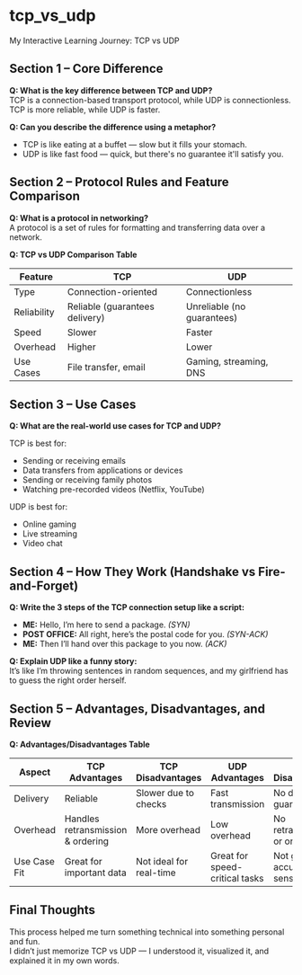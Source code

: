 # tcp_vs_udp
My Interactive Learning Journey: TCP vs UDP 

## Section 1 – Core Difference

**Q: What is the key difference between TCP and UDP?**  
TCP is a connection-based transport protocol, while UDP is connectionless.  
TCP is more reliable, while UDP is faster.

**Q: Can you describe the difference using a metaphor?**  
- TCP is like eating at a buffet — slow but it fills your stomach.  
- UDP is like fast food — quick, but there's no guarantee it'll satisfy you.

## Section 2 – Protocol Rules and Feature Comparison

**Q: What is a protocol in networking?**  
A protocol is a set of rules for formatting and transferring data over a network.

**Q: TCP vs UDP Comparison Table**

| Feature        | TCP                             | UDP                              |
|----------------|----------------------------------|----------------------------------|
| Type           | Connection-oriented              | Connectionless                   |
| Reliability    | Reliable (guarantees delivery)   | Unreliable (no guarantees)       |
| Speed          | Slower                          | Faster                           |
| Overhead       | Higher                          | Lower                            |
| Use Cases      | File transfer, email             | Gaming, streaming, DNS           |


## Section 3 – Use Cases

**Q: What are the real-world use cases for TCP and UDP?**

TCP is best for:
- Sending or receiving emails  
- Data transfers from applications or devices  
- Sending or receiving family photos  
- Watching pre-recorded videos (Netflix, YouTube)

UDP is best for:
- Online gaming  
- Live streaming  
- Video chat  

## Section 4 – How They Work (Handshake vs Fire-and-Forget)

**Q: Write the 3 steps of the TCP connection setup like a script:**
- **ME:** Hello, I’m here to send a package. *(SYN)*
- **POST OFFICE:** All right, here’s the postal code for you. *(SYN-ACK)*
- **ME:** Then I’ll hand over this package to you now. *(ACK)*
  
**Q: Explain UDP like a funny story:**  
It’s like I’m throwing sentences in random sequences, and my girlfriend has to guess the right order herself.

## Section 5 – Advantages, Disadvantages, and Review

**Q: Advantages/Disadvantages Table**

| Aspect         | TCP Advantages                     | TCP Disadvantages               | UDP Advantages                     | UDP Disadvantages               |
|----------------|-------------------------------------|----------------------------------|-------------------------------------|----------------------------------|
| Delivery       | Reliable                            | Slower due to checks             | Fast transmission                   | No delivery guarantee           |
| Overhead       | Handles retransmission & ordering   | More overhead                    | Low overhead                        | No retransmission or ordering   |
| Use Case Fit   | Great for important data            | Not ideal for real-time          | Great for speed-critical tasks      | Not good for accuracy-sensitive |


## Final Thoughts

This process helped me turn something technical into something personal and fun.  
I didn’t just memorize TCP vs UDP — I understood it, visualized it, and explained it in my own words.
